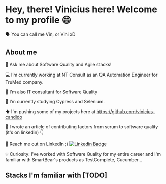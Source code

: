 # Hey, there! Vinicius here! Welcome to my profile 😄
🗣️ You can call me Vin, or Vini xD

## About me

💬 Ask me about Software Quality and Agile stacks!

💻 I’m currently working at NT Consult as an QA Automation Engineer for TruMed company.

🔭 I'm also IT consultant for Software Quality 

🌱 I’m currently studying Cypress and Selenium.

⬆️ I'm pushing some of my projects here at https://github.com/vinicius-candido

📝 I wrote an article of contributing factors from scrum to software quality (it's on linkedin) 👇 

📢 Reach me out on LinkedIn ;)  [![Linkedin Badge](https://img.shields.io/badge/-vinicius-blue?style=flat-square&logo=Linkedin&logoColor=white&link=https://www.linkedin.com/in/viniciuscandidocarvalho/)](https://www.linkedin.com/in/viniciuscandidocarvalho/) 

💡 Curiosity: I've worked with Software Quality for my entire career and I'm familiar with SmartBear's products as TestComplete, Cucumber...


## Stacks I'm familiar with [TODO]
